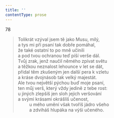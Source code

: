 ```yaml
---
title: ''
contentType: prose
---
```


78

> Tolikrát vzýval jsem tě jako Musu, milý,  
> a tys mi při psaní tak dobře pomáhal,  
> že také ostatní to po mně učinili  
> a pod tvou ochranou teď píší verše dál.  
> Tvůj zrak, jenž naučil němého zpívat světu  
> a těžkou neznalost lehounce v let se dát,  
> přidal těm zkušeným jen další pera k vzletu  
> a kráse dvojnásob tak velký majestát.  
> Ale tvou největší pýchou buď moje psaní,  
> ten můj verš, který vždy jedině z tebe rost:  
> u jiných zlepšíš jen sloh jejich veršování  
> a svými krásami okrášlíš učenost,  
>          u mého umění však tvoříš jádro všeho  
>          a zdviháš hlupáka na výši učeného.
